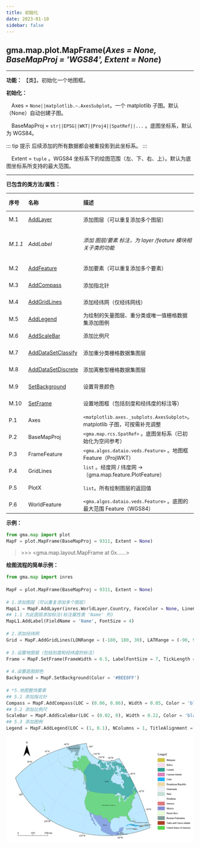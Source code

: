 ```yaml
---
title: 初始化
date: 2023-01-10
sidebar: false
---
```


## gma.map.plot.**MapFrame**(*Axes = None, BaseMapProj = 'WGS84', Extent = None*)<Badge text="1.1.2 +"/> 

---

**功能：** 【类】。初始化一个地图框。

**初始化：**

&emsp;Axes = `None||matplotlib.~.AxesSubplot`。一个 matplotlib 子图。默认（None）自动创建子图。

&emsp;BaseMapProj = `str||EPSG||WKT||Proj4||SpatRef||...` 。底图坐标系，默认为 WGS84。

::: tip 提示
后续添加的所有数据都会被重投影到此坐标系。
:::

&emsp;Extent = `tuple` 。WGS84 坐标系下的绘图范围（左、下、右、上）。默认为底图坐标系所支持的最大范围。

---

**已包含的类方法/属性：**

| 序号  | 名称          | 描述                                                         | 类型       |
| :----- | :------------- | :------------------------------------------------------------ | :---------- |
| M.1     | [AddLayer](/UserGuide/map/plot/MapFrame/AddLayer.html)      | 添加图层（可以重复添加多个图层）                             | 方法       |
| *M.1.1* | *AddLabel*    | *添加 图层/要素 标注，为 layer /feature 模块相关子类的功能*                  | *子类方法* |
| M.2 | [AddFeature](/UserGuide/map/plot/MapFrame/AddFeature.html) | 添加要素（可以重复添加多个要素） | 方法 |
| M.3     | [AddCompass](/UserGuide/map/plot/MapFrame/AddCompass.html)    | 添加指北针                                                   | 方法       |
| M.4     | [AddGridLines](/UserGuide/map/plot/MapFrame/AddGridLines.html)   | 添加经纬网（仅经纬网线）                             | 方法       |
| M.5     | [AddLegend](/UserGuide/map/plot/MapFrame/AddLegend.html)      | 为绘制的矢量图层、重分类或唯一值栅格数据集添加图例           | 方法       |
| M.6     | [AddScaleBar](/UserGuide/map/plot/MapFrame/AddScaleBar.html)    | 添加比例尺                                                   | 方法       |
| M.7     | [AddDataSetClassify](/UserGuide/map/plot/MapFrame/AddDataSetClassify.html)    | 添加重分类栅格数据集图层                                               | 方法       |
| M.8     | [AddDataSetDiscrete](/UserGuide/map/plot/MapFrame/AddDataSetDiscrete.html)    | 添加离散型栅格数据集图层                                               | 方法       |
| M.9     | [SetBackground](/UserGuide/map/plot/MapFrame/SetBackground.html)  | 设置背景颜色                                                 | 方法       |
| M.10    | [SetFrame](/UserGuide/map/plot/MapFrame/SetFrame.html)       | 设置地图框（包括刻度和经纬度的标注等）                       | 方法       |
| P.1     | Axes          | `<matplotlib.axes._subplots.AxesSubplot>`。matplotlib 子图，可按需补充调整 | 属性       |
| P.2     | BaseMapProj   | `<gma.map.rcs.SpatRef>` 。底图坐标系（已初始化为空间参考）   | 属性       |
| P.3    | FrameFeature  | `<gma.algos.dataio.veds.Feature>` 。地图框 Feature（ProjWKT） | 属性       |
| P.4    | GridLines      | `list` 。经度网 / 纬度网 ->（gma.map.feature.PlotFeature）     | 属性       |
| P.5    | PlotX         | `list`。所有绘制图层的返回值                                 | 属性       |
| P.6    | WorldFeature  | `<gma.algos.dataio.veds.Feature>` 。底图的最大范围 Feature（WGS84） | 属性       |

**示例：**

```python
from gma.map import plot
MapF = plot.MapFrame(BaseMapProj = 9311, Extent = None)
```
> \>>> <gma.map.layout.MapFrame at 0x......>

**绘图流程的简单示例：**
```python
from gma.map import inres

MapF = plot.MapFrame(BaseMapProj = 9311, Extent = None)

# 1.添加图层（可以重复添加多个图层）
MapL1 = MapF.AddLayer(inres.WorldLayer.Country, FaceColor = None, LineColor = 'gray', LineWidth = 0.1)
## 1.1 为此图层添加标注(标注属性表 'Name' 列)
MapL1.AddLabel(FieldName = 'Name', FontSize = 4)

# 2.添加经纬网
Grid = MapF.AddGridLines(LONRange = (-180, 180, 30), LATRange = (-90, 90, 15), LineWidth = 0.2)

# 3.设置地图框（包括刻度和经纬度的标注）
Frame = MapF.SetFrame(FrameWidth = 0.5, LabelFontSize = 7, TickLength = 0.008)

# 4.设置底图颜色
Background = MapF.SetBackground(Color = '#BEE8FF')

# *5.地图整饰要素
## 5.1 添加指北针
Compass = MapF.AddCompass(LOC = (0.06, 0.86), Width = 0.05, Color = 'black')
## 5.2 添加比例尺
ScaleBar = MapF.AddScaleBar(LOC = (0.02, 0), Width = 0.22, Color = 'black')
## 5.3 添加图例
Legend = MapF.AddLegend(LOC = (1, 0.1), NColumns = 1, TitleAlignment = 'left')
```
![](/map/MapFrame.png)
